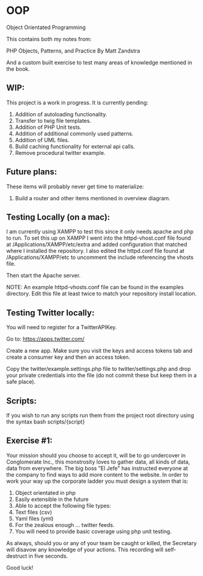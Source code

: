 # OOP
Object Orientated Programming

This contains both my notes from:

PHP Objects, Patterns, and Practice
By Matt Zandstra

And a custom built exercise to test many areas of knowledge mentioned in the
book.

## WIP:
This project is a work in progress.  It is currently pending:

1. Addition of autoloading functionality.
2. Transfer to twig file templates.
3. Addition of PHP Unit tests.
4. Addition of additional commonly used patterns.
5. Addition of UML files.
6. Build caching functionality for external api calls.
7. Remove procedural twitter example.

## Future plans:
These items will probably never get time to materialize:

1. Build a router and other items mentioned in overview diagram.

## Testing Locally (on a mac):
I am currently using XAMPP to test this since it only needs apache and php to
run.  To set this up on XAMPP I went into the httpd-vhost.conf file found at
/Applications/XAMPP/etc/extra and added configuration that matched where I
installed the repository.  I also edited the httpd.conf file found at
/Applications/XAMPP/etc to uncomment the include referencing the vhosts file.

Then start the Apache server.

NOTE: An example httpd-vhosts.conf file can be found in the examples directory.
Edit this file at least twice to match your repository install location.

## Testing Twitter locally:
You will need to register for a TwitterAPIKey.

Go to: https://apps.twitter.com/

Create a new app.  Make sure you visit the keys and access tokens tab and create
a consumer key and then an access token.

Copy the twitter/example.settings.php file to twitter/settings.php and drop your
private credentials into the file (do not commit these but keep them in a safe
place).

## Scripts:
If you wish to run any scripts run them from the project root directory using
the syntax bash scripts/{script}

## Exercise #1:

Your mission should you choose to accept it, will be to go undercover in
Conglomerate Inc., this monstrosity loves to gather data, all kinds of data,
data from everywhere.  The big boss "El Jefe" has instructed everyone at the
company to find ways to add more content to the website.  In order to work your
way up the corporate ladder you must design a system that is:

1. Object orientated in php
2. Easily extensible in the future
3. Able to accept the following file types:
  1. Text files (csv)
  2. Yaml files (yml)
  3. For the zealous enough ... twitter feeds.
4. You will need to provide basic coverage using php unit testing.

As always, should you or any of your team be caught or killed, the Secretary
will disavow any knowledge of your actions. This recording will self-destruct in
five seconds.

Good luck!
